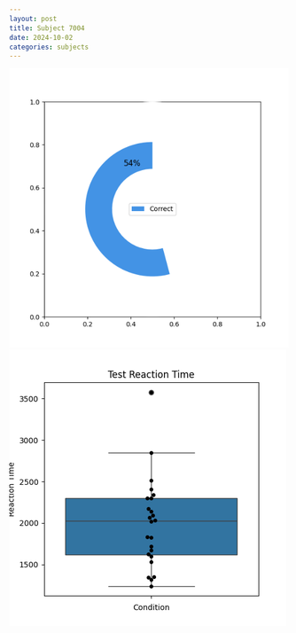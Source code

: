 ```yaml
---
layout: post
title: Subject 7004
date: 2024-10-02
categories: subjects
---
```


![](data/7004/run-1/7004_FN_acc_test.png)
![](data/7004/run-1/7004_FN_rt.png)
